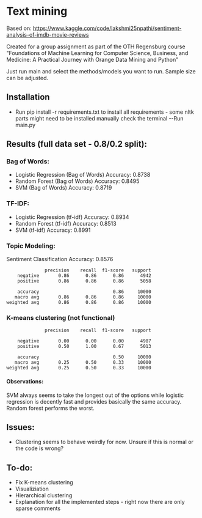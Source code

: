 # Text mining
Based on: https://www.kaggle.com/code/lakshmi25npathi/sentiment-analysis-of-imdb-movie-reviews

Created for a group assignment as part of the OTH Regensburg course "Foundations of Machine Learning for Computer Science, Business, and Medicine: A Practical Journey with Orange Data Mining and Python"

Just run main and select the methods/models you want to run. Sample size can be adjusted.

## Installation
- Run pip install -r requirements.txt to install all requirements - some nltk parts might need to be installed manually check the terminal
--Run main.py

## Results (full data set - 0.8/0.2 split):

### Bag of Words:
- Logistic Regression (Bag of Words) Accuracy: 0.8738
- Random Forest (Bag of Words) Accuracy: 0.8495
- SVM (Bag of Words) Accuracy: 0.8719


### TF-IDF:
- Logistic Regression (tf-idf) Accuracy: 0.8934
- Random Forest (tf-idf) Accuracy: 0.8513
- SVM (tf-idf) Accuracy: 0.8991


### Topic Modeling:
  Sentiment Classification Accuracy: 0.8576

                  precision    recall  f1-score   support
        negative       0.86      0.86      0.86      4942
        positive       0.86      0.86      0.86      5058
  
        accuracy                           0.86     10000
       macro avg       0.86      0.86      0.86     10000
    weighted avg       0.86      0.86      0.86     10000

### K-means clustering (not functional)

                  precision    recall  f1-score   support

        negative       0.00      0.00      0.00      4987
        positive       0.50      1.00      0.67      5013

        accuracy                           0.50     10000
       macro avg       0.25      0.50      0.33     10000
    weighted avg       0.25      0.50      0.33     10000


#### Observations:
SVM always seems to take the longest out of the options while logistic regression is decently fast and provides basically the same accuracy.
Random forest performs the worst.

## Issues:
- Clustering seems to behave weirdly for now. Unsure if this is normal or the code is wrong?


## To-do:
- Fix K-means clustering
- Visualiziation
- Hierarchical clustering
- Explanation for all the implemented steps - right now there are only sparse comments
